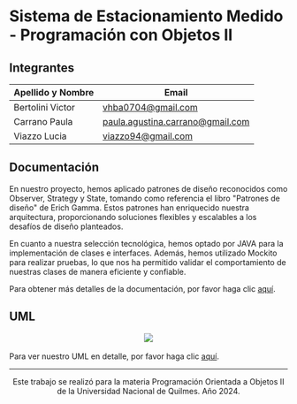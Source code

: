# Sistema de Estacionamiento Medido - Programación con Objetos II

## Integrantes
<div align="center">
    
| Apellido y Nombre | Email |
|-------------------|-------|
| Bertolini Victor  | [vhba0704@gmail.com](mailto:vhba0704@gmail.com) |
| Carrano Paula     | [paula.agustina.carrano@gmail.com](mailto:paula.agustina.carrano@gmail.com) |
| Viazzo Lucia      | [viazzo94@gmail.com](mailto:viazzo94@gmail.com) |

</div>

## Documentación
En nuestro proyecto, hemos aplicado patrones de diseño reconocidos como Observer, Strategy y State, tomando como referencia el libro "Patrones de diseño" de Erich Gamma. Estos patrones han enriquecido nuestra arquitectura, proporcionando soluciones flexibles y escalables a los desafíos de diseño planteados.

En cuanto a nuestra selección tecnológica, hemos optado por JAVA para la implementación de clases e interfaces. Además, hemos utilizado Mockito para realizar pruebas, lo que nos ha permitido validar el comportamiento de nuestras clases de manera eficiente y confiable.

Para obtener más detalles de la documentación, por favor haga clic <a href="https://docs.google.com/document/d/1d5L7aa_HZ46cPGrPdm6_RC2SkM539XtdSilQIBHYREY/edit?usp=sharing" target="_blank">aquí</a>.

## UML
<div align="center">
<img src="https://drive.google.com/uc?export=download&id=1ns8jQbxbThXoKVKQIPvkSNJ6XE6a9Gfv" />
</div>
</br>
Para ver nuestro UML en detalle, por favor haga clic <a href="https://app.diagrams.net/#G1ScaGx-x_Nk3A2QuJy5epSthUuj_TmxPa#%7B%22pageId%22%3A%22Nq1dEduO4GS8px7LW1f1%22%7D" target="_blank">aquí</a>.

---
<div align="center">
    
Este trabajo se realizó para la materia Programación Orientada a Objetos II de la Universidad Nacional de Quilmes. Año 2024.

</div>
